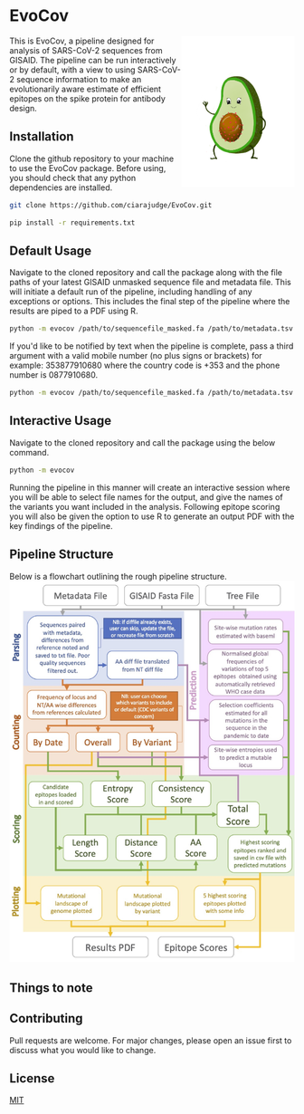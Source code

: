 # EvoCov
<img align="right" src="evocado.png" width=200px>
This is EvoCov, a pipeline designed for analysis of SARS-CoV-2 sequences from GISAID. The pipeline can be run interactively or by default, with a view to using SARS-CoV-2 sequence information to make an evolutionarily aware estimate of efficient epitopes on the spike protein for antibody design.

## Installation
Clone the github repository to your machine to use the EvoCov package. Before using, you should check that any python dependencies are installed.

```bash
git clone https://github.com/ciarajudge/EvoCov.git
```

```bash
pip install -r requirements.txt
```


## Default Usage
Navigate to the cloned repository and call the package along with the file paths of your latest GISAID unmasked sequence file and metadata file. This will initiate a default run of the pipeline, including handling of any exceptions or options. This includes the final step of the pipeline where the results are piped to a PDF using R. 

```bash
python -m evocov /path/to/sequencefile_masked.fa /path/to/metadata.tsv
```

If you'd like to be notified by text when the pipeline is complete, pass a third argument with a valid mobile number (no plus signs or brackets) for example: 353877910680 where the country code is +353 and the phone number is 0877910680.

```bash
python -m evocov /path/to/sequencefile_masked.fa /path/to/metadata.tsv 353877910680
```

## Interactive Usage
Navigate to the cloned repository and call the package using the below command.

```bash
python -m evocov
```

Running the pipeline in this manner will create an interactive session where you will be able to select file names for the output, and give the names of the variants you want included in the analysis. Following epitope scoring you will also be given the option to use R to generate an output PDF with the key findings of the pipeline.

## Pipeline Structure
Below is a flowchart outlining the rough pipeline structure.
![Image](pipelineflowchart.jpg)

## Things to note

## Contributing
Pull requests are welcome. For major changes, please open an issue first to discuss what you would like to change.

## License
[MIT](https://choosealicense.com/licenses/mit/)

